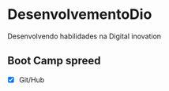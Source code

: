 # DesenvolvementoDio
 
 Desenvolvendo habilidades na Digital inovation
 
 ## Boot Camp spreed  
 
- [x] Git/Hub 
